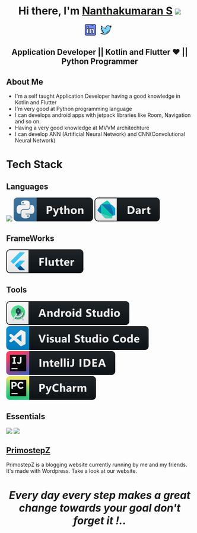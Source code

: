 <div align="center">
   <h1>Hi there, I'm <a href="https://nanthakumaran.now.sh/">Nanthakumaran S</a> <img src="https://media.giphy.com/media/hvRJCLFzcasrR4ia7z/giphy.gif" width="25px"> </h1>
</div>

<p align='center'>
   <a href="https://www.linkedin.com/in/nanthakumaran-senthil-nathan-6aa65b191/"><img height="30" src="https://raw.githubusercontent.com/8bithemant/8bithemant/master/linkedin.png?raw=true"></a>&nbsp;&nbsp;
<a href="https://twitter.com/nanthakumaran_/"><img height="30" src="https://raw.githubusercontent.com/8bithemant/8bithemant/master/twitter.png?raw=true"></a>&nbsp;&nbsp;
 </p>

## <p align='center'>Application Developer || Kotlin and Flutter ❤ || Python Programmer </p>

## About Me
- I'm a self taught Application Developer having a good knowledge in Kotlin and Flutter
- I'm very good at Python programming language
- I can develops android apps with jetpack libraries like Room, Navigation and so on.
- Having a very good knowledge at MVVM architechture
- I can develop ANN (Artificial Neural Network) and CNN(Convolutional Neural Network)

## <h1> Tech Stack </h1>

## Languages
  [<img src="https://img.shields.io/badge/-Kotlin-black?style=flat&logo=kotlin" width="100px">](https://kotlinlang.org/)
  [<img src="https://github.com/MikeCodesDotNET/ColoredBadges/raw/master/svg/dev/languages/python.svg" >](https://www.python.org/)
  [<img src="https://github.com/MikeCodesDotNET/ColoredBadges/raw/master/svg/dev/languages/dart_colour.svg" >](https://dart.dev/)


## FrameWorks
  [<img src="https://github.com/MikeCodesDotNET/ColoredBadges/raw/master/svg/dev/frameworks/flutter.svg">](flutter.dev)


## Tools
   [<img src="https://github.com/MikeCodesDotNET/ColoredBadges/raw/master/svg/dev/tools/android_studio_colour.svg" >](https://developer.android.com/studio)
   [<img src="https://github.com/MikeCodesDotNET/ColoredBadges/raw/master/svg/dev/tools/visualstudio_code.svg">](https://code.visualstudio.com/)
   [<img src="https://github.com/MikeCodesDotNET/ColoredBadges/raw/master/svg/dev/tools/jetbrains_intellij.svg">](https://www.jetbrains.com/idea/)
   [<img src="https://github.com/MikeCodesDotNET/ColoredBadges/raw/master/svg/dev/tools/jetbrains_pycharm.svg">](https://www.jetbrains.com/pycharm/)

## Essentials
[<img src="https://img.shields.io/badge/-Git-black?style=flat&logo=git" width="65px" >](https://github.com/nanthakumaran-s) [<img src="https://img.shields.io/badge/-GitHub-181717?style=flat&logo=github" width="100px" >](https://github.com/nanthakumaran-s)

## [PrimostepZ](https://primostepz.com)
<p>  PrimostepZ is a blogging website currently running by me and my friends. It's made with Wordpress. Take a look at our website. </p>

<h1 align='center'><i>Every day every step makes a great change towards your goal don't forget it !..</i></h1>
